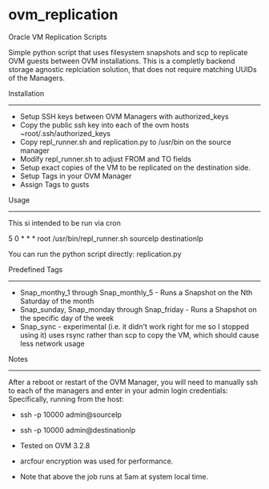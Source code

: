 # ovm_replication
Oracle VM Replication Scripts

Simple python script that uses filesystem snapshots and scp to replicate OVM guests between OVM installations. This is a completly backend storage agnostic replciation solution, that does not require matching UUIDs of the Managers.

Installation
____________
* Setup SSH keys between OVM Managers with authorized_keys
* Copy the public ssh key into each of the ovm hosts ~root/.ssh/authorized_keys
* Copy repl_runner.sh and replication.py to /usr/bin on the source manager
* Modify repl_runner.sh to adjust FROM and TO fields
* Setup exact copies of the VM to be replicated on the destination side.
* Setup Tags in your OVM Manager
* Assign Tags to gusts

Usage
_____
This si intended to be run via cron

5 0 * * * root /usr/bin/repl_runner.sh sourceIp destinationIp

You can run the python script directly:
 replication.py <Snapname> <Local Manager> <Remote Manager>

Predefined Tags
_______________

* Snap_monthy_1 through Snap_monthly_5 - Runs a Snapshot on the Nth Saturday of the month
* Snap_sunday, Snap_monday through Snap_friday - Runs a Shapshot on the specific day of the week
* Snap_sync - experimental (i.e. it didn't work right for me so I stopped using it) uses rsync rather than scp to copy the VM, which should cause less network usage

Notes
_____

After a reboot or restart of the OVM Manager, you will need to manually ssh to each of the managers and enter in your admin login credentials:
Specifically, running from the host:

* ssh -p 10000 admin@sourceIp
* ssh -p 10000 admin@destinationIp

* Tested on OVM 3.2.8

* arcfour encryption was used for performance.

* Note that above the job runs at 5am at system local time.

